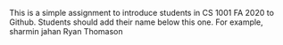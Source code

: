 This is a simple assignment to introduce students in CS 1001 FA 2020 to Github. Students should add their name below this one. For example,
sharmin jahan
Ryan Thomason
